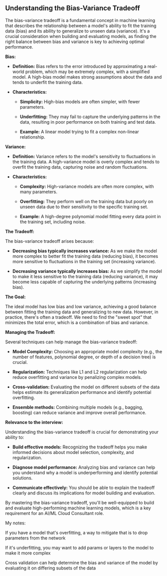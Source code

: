 ## Understanding the Bias-Variance Tradeoff

The bias-variance tradeoff is a fundamental concept in machine learning that describes the relationship between a model's ability to fit the training data (bias) and its ability to generalize to unseen data (variance). It's a crucial consideration when building and evaluating models, as finding the right balance between bias and variance is key to achieving optimal performance.

**Bias:**

- **Definition:** Bias refers to the error introduced by approximating a real-world problem, which may be extremely complex, with a simplified model. A high-bias model makes strong assumptions about the data and tends to underfit the training data.
    
- **Characteristics:**
    
    - **Simplicity:** High-bias models are often simpler, with fewer parameters.
        
    - **Underfitting:** They may fail to capture the underlying patterns in the data, resulting in poor performance on both training and test data.
        
    - **Example:** A linear model trying to fit a complex non-linear relationship.
        

**Variance:**

- **Definition:** Variance refers to the model's sensitivity to fluctuations in the training data. A high-variance model is overly complex and tends to overfit the training data, capturing noise and random fluctuations.
    
- **Characteristics:**
    
    - **Complexity:** High-variance models are often more complex, with many parameters.
        
    - **Overfitting:** They perform well on the training data but poorly on unseen data due to their sensitivity to the specific training set.
        
    - **Example:** A high-degree polynomial model fitting every data point in the training set, including noise.
        

**The Tradeoff:**

The bias-variance tradeoff arises because:

- **Decreasing bias typically increases variance:** As we make the model more complex to better fit the training data (reducing bias), it becomes more sensitive to fluctuations in the training set (increasing variance).
    
- **Decreasing variance typically increases bias:** As we simplify the model to make it less sensitive to the training data (reducing variance), it may become less capable of capturing the underlying patterns (increasing bias).
    

**The Goal:**

The ideal model has low bias and low variance, achieving a good balance between fitting the training data and generalizing to new data. However, in practice, there's often a tradeoff. We need to find the "sweet spot" that minimizes the total error, which is a combination of bias and variance.

**Managing the Tradeoff:**

Several techniques can help manage the bias-variance tradeoff:

- **Model Complexity:** Choosing an appropriate model complexity (e.g., the number of features, polynomial degree, or depth of a decision tree) is crucial.
    
- **Regularization:** Techniques like L1 and L2 regularization can help reduce overfitting and variance by penalizing complex models.
    
- **Cross-validation:** Evaluating the model on different subsets of the data helps estimate its generalization performance and identify potential overfitting.
    
- **Ensemble methods:** Combining multiple models (e.g., bagging, boosting) can reduce variance and improve overall performance.
    

**Relevance to the interview:**

Understanding the bias-variance tradeoff is crucial for demonstrating your ability to:

- **Build effective models:** Recognizing the tradeoff helps you make informed decisions about model selection, complexity, and regularization.
    
- **Diagnose model performance:** Analyzing bias and variance can help you understand why a model is underperforming and identify potential solutions.
    
- **Communicate effectively:** You should be able to explain the tradeoff clearly and discuss its implications for model building and evaluation.
    

By mastering the bias-variance tradeoff, you'll be well-equipped to build and evaluate high-performing machine learning models, which is a key requirement for an AI/ML Cloud Consultant role.

My notes:

If you have a model that's overfitting, a way to mitigate that is to drop parameters from the network

If it's underfitting, you may want to add params or layers to the model to make it more complex

Cross validation can help determine the bias and variance of the model by evaluating it on differing subsets of the data
